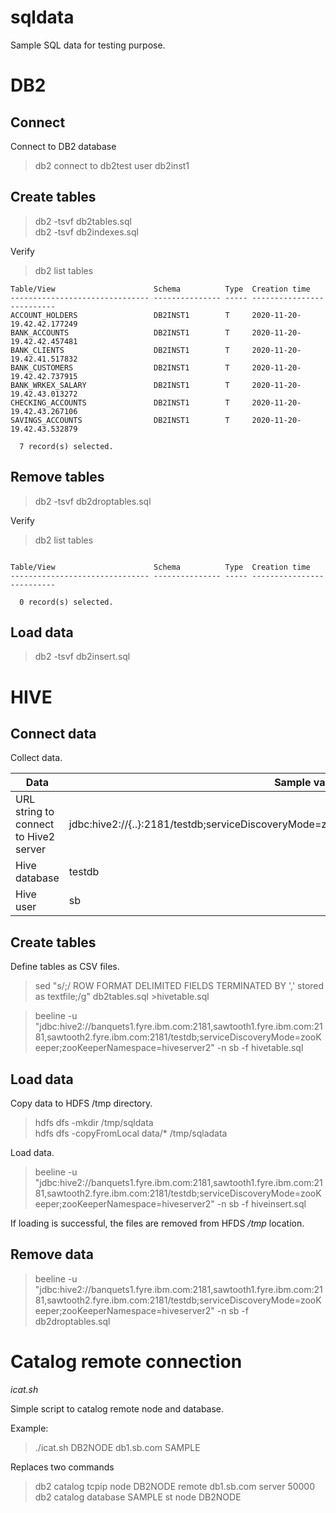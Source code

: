 # sqldata

Sample SQL data for testing purpose.

# DB2

## Connect
Connect to DB2 database

> db2 connect to db2test user db2inst1 <br>

## Create tables

> db2 -tsvf db2tables.sql<br>
> db2 -tsvf db2indexes.sql 

Verify<br>

>db2 list tables
```
Table/View                      Schema          Type  Creation time             
------------------------------- --------------- ----- --------------------------
ACCOUNT_HOLDERS                 DB2INST1        T     2020-11-20-19.42.42.177249
BANK_ACCOUNTS                   DB2INST1        T     2020-11-20-19.42.42.457481
BANK_CLIENTS                    DB2INST1        T     2020-11-20-19.42.41.517832
BANK_CUSTOMERS                  DB2INST1        T     2020-11-20-19.42.42.737915
BANK_WRKEX_SALARY               DB2INST1        T     2020-11-20-19.42.43.013272
CHECKING_ACCOUNTS               DB2INST1        T     2020-11-20-19.42.43.267106
SAVINGS_ACCOUNTS                DB2INST1        T     2020-11-20-19.42.43.532879

  7 record(s) selected.
```

## Remove tables

> db2 -tsvf db2droptables.sql<br>

Verify<br>

>db2 list tables<br>

```

Table/View                      Schema          Type  Creation time             
------------------------------- --------------- ----- --------------------------

  0 record(s) selected.
```

## Load data

> db2 -tsvf db2insert.sql<br>

# HIVE
 
## Connect data

Collect data.

| Data | Sample value |
| -- | -- |
| URL string to connect to Hive2 server | jdbc:hive2://{..}:2181/testdb;serviceDiscoveryMode=zooKeeper;zooKeeperNamespace=hiveserver2
| Hive database | testdb
| Hive user | sb

## Create tables

Define tables as CSV files.<br>

> sed "s/;/ ROW FORMAT DELIMITED FIELDS TERMINATED BY ',' stored as textfile;/g" db2tables.sql  >hivetable.sql<br>

>  beeline -u "jdbc:hive2://banquets1.fyre.ibm.com:2181,sawtooth1.fyre.ibm.com:2181,sawtooth2.fyre.ibm.com:2181/testdb;serviceDiscoveryMode=zooKeeper;zooKeeperNamespace=hiveserver2" -n sb -f hivetable.sql <br>

## Load data

Copy data to HDFS /tmp directory.<br>

> hdfs dfs -mkdir /tmp/sqldata<br>
> hdfs dfs -copyFromLocal data/* /tmp/sqladata<br>

Load data.<br>

>  beeline -u "jdbc:hive2://banquets1.fyre.ibm.com:2181,sawtooth1.fyre.ibm.com:2181,sawtooth2.fyre.ibm.com:2181/testdb;serviceDiscoveryMode=zooKeeper;zooKeeperNamespace=hiveserver2" -n sb -f hiveinsert.sql

If loading is successful, the files are removed from HFDS */tmp* location.

## Remove data

> beeline -u "jdbc:hive2://banquets1.fyre.ibm.com:2181,sawtooth1.fyre.ibm.com:2181,sawtooth2.fyre.ibm.com:2181/testdb;serviceDiscoveryMode=zooKeeper;zooKeeperNamespace=hiveserver2" -n sb -f db2droptables.sql 

# Catalog remote connection

*icat.sh* <br>

Simple script to catalog remote node and database.<br>

Example:<br>

> ./icat.sh DB2NODE db1.sb.com SAMPLE

Replaces two commands<br>
> db2 catalog tcpip node DB2NODE remote db1.sb.com server 50000<br>
> db2 catalog database SAMPLE st node DB2NODE<br>
